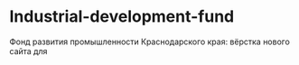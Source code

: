# Industrial-development-fund

 Фонд развития промышленности Краснодарского края: вёрстка нового сайта для
